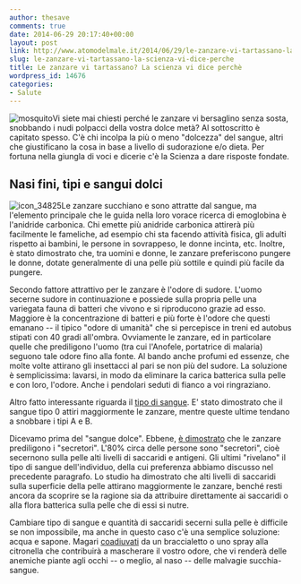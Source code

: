 ```yaml
---
author: thesave
comments: true
date: 2014-06-29 20:17:40+00:00
layout: post
link: http://www.atomodelmale.it/2014/06/29/le-zanzare-vi-tartassano-la-scienza-vi-dice-perche/
slug: le-zanzare-vi-tartassano-la-scienza-vi-dice-perche
title: Le zanzare vi tartassano? La scienza vi dice perchè
wordpress_id: 14676
categories:
- Salute
---
```


![mosquito](http://www.atomodelmale.it/wp-content/uploads/2012/06/mosquito.gif)Vi siete mai chiesti perché le zanzare vi bersaglino senza sosta, snobbando i nudi polpacci della vostra dolce metà? Al sottoscritto è capitato spesso.
C'è chi incolpa la più o meno "dolcezza" del sangue, altri che giustificano la cosa in base a livello di sudorazione e/o dieta. Per fortuna nella giungla di voci e dicerie c'è la Scienza a dare risposte fondate.



## Nasi fini, tipi e sangui dolci



![icon_34825](http://www.atomodelmale.it/wp-content/uploads/2014/06/icon_34825-300x300.png)Le zanzare succhiano e sono attratte dal sangue, ma l'elemento principale che le guida nella loro vorace ricerca di emoglobina è l'anidride carbonica. Chi emette più anidride carbonica attirerà più facilmente le fameliche, ad esempio chi sta facendo attività fisica, gli adulti rispetto ai bambini, le persone in sovrappeso, le donne incinta, etc. Inoltre, è stato dimostrato che, tra uomini e donne, le zanzare preferiscono pungere le donne, dotate generalmente di una pelle più sottile e quindi più facile da pungere.

Secondo fattore attrattivo per le zanzare è l'odore di sudore. L'uomo secerne sudore in continuazione e possiede sulla propria pelle una variegata fauna di batteri che vivono e si riproducono grazie ad esso. Maggiore è la concentrazione di batteri e più forte è l'odore che questi emanano -- il tipico "odore di umanità" che si percepisce in treni ed autobus stipati con 40 gradi all'ombra. Ovviamente le zanzare, ed in particolare quelle che prediligono l'uomo (tra cui l'Anofele, portatrice di malaria) seguono tale odore fino alla fonte. Al bando anche profumi ed essenze, che molte volte attirano gli insettacci al pari se non più del sudore. La soluzione è semplicissima: lavarsi, in modo da eliminare la carica batterica sulla pelle e con loro, l'odore. Anche i pendolari seduti di fianco a voi ringraziano.



Altro fatto interessante riguarda il [tipo di sangue](http://www.straightdope.com/columns/read/2891/do-mosquitoes-prefer-certain-blood-types-plus). E' stato dimostrato che il sangue tipo 0 attiri maggiormente le zanzare, mentre queste ultime tendano a snobbare i tipi A e B.

Dicevamo prima del "sangue dolce". Ebbene, [è dimostrato](http://www.plosone.org/article/info:doi/10.1371/journal.pone.0028991) che le zanzare prediligono i "secretori". L'80% circa delle persone sono "secretori", cioè secernono sulla pelle alti livelli di saccaridi e antigeni. Gli ultimi "rivelano" il tipo di sangue dell'individuo, della cui preferenza abbiamo discusso nel precedente paragrafo. Lo studio ha dimostrato che alti livelli di saccaridi sulla superficie della pelle attirano maggiormente le zanzare, benché resti ancora da scoprire se la ragione sia da attribuire direttamente ai saccaridi o alla flora batterica sulla pelle che di essi si nutre.

Cambiare tipo di sangue e quantità di saccaridi secerni sulla pelle è difficile se non impossibile, ma anche in questo caso c'è una semplice soluzione: acqua e sapone. Magari [coadiuvati](http://www.plosone.org/article/info:doi/10.1371/journal.pone.0028991) da un braccialetto o uno spray alla citronella che contribuirà a mascherare il vostro odore, che vi renderà delle anemiche piante agli occhi -- o meglio, al naso -- delle malvagie succhia-sangue.
